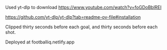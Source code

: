 Used yt-dlp to download https://www.youtube.com/watch?v=foGDoBblREI

https://github.com/yt-dlp/yt-dlp?tab=readme-ov-file#installation

Clipped thirty seconds before each goal, and thirty seconds before each shot.

Deployed at footballiq.netlify.app
